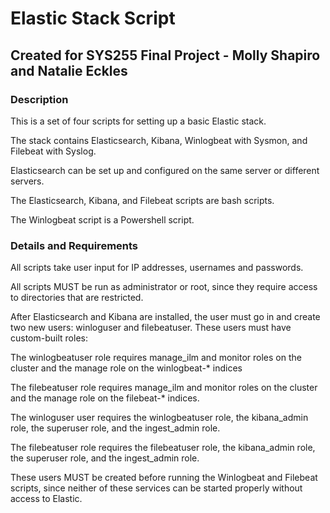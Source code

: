 # Elastic Stack Script

## Created for SYS255 Final Project - Molly Shapiro and Natalie Eckles

### Description

This is a set of four scripts for setting up a basic Elastic stack.

The stack contains Elasticsearch, Kibana, Winlogbeat with Sysmon, and Filebeat with Syslog. 

Elasticsearch can be set up and configured on the same server or different servers.

The Elasticsearch, Kibana, and Filebeat scripts are bash scripts.

The Winlogbeat script is a Powershell script.

### Details and Requirements

All scripts take user input for IP addresses, usernames and passwords. 

All scripts MUST be run as administrator or root, since they require access to directories that are restricted. 

After Elasticsearch and Kibana are installed, the user must go in and create two new users: winloguser and filebeatuser. These users must have custom-built roles:

The winlogbeatuser role requires manage_ilm and monitor roles on the cluster and the manage role on the winlogbeat-* indices

The filebeatuser role requires manage_ilm and monitor roles on the cluster and the manage role on the filebeat-* indices.

The winloguser user requires the winlogbeatuser role, the kibana_admin role, the superuser role, and the ingest_admin role.

The filebeatuser role requires the filebeatuser role, the kibana_admin role, the superuser role, and the ingest_admin role.

These users MUST be created before running the Winlogbeat and Filebeat scripts, since neither of these services can be started properly without access to Elastic.

